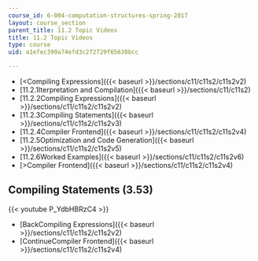 ```yaml
---
course_id: 6-004-computation-structures-spring-2017
layout: course_section
parent_title: 11.2 Topic Videos
title: 11.2 Topic Videos
type: course
uid: a1efec399a74efd3c2f2729f65630bcc

---
```


*   [<Compiling Expressions]({{< baseurl >}}/sections/c11/c11s2/c11s2v2)
*   [11.2.1Iterpretation and Compilation]({{< baseurl >}}/sections/c11/c11s2)
*   [11.2.2Compiling Expressions]({{< baseurl >}}/sections/c11/c11s2/c11s2v2)
*   [11.2.3Compiling Statements]({{< baseurl >}}/sections/c11/c11s2/c11s2v3)
*   [11.2.4Compiler Frontend]({{< baseurl >}}/sections/c11/c11s2/c11s2v4)
*   [11.2.5Optimization and Code Generation]({{< baseurl >}}/sections/c11/c11s2/c11s2v5)
*   [11.2.6Worked Examples]({{< baseurl >}}/sections/c11/c11s2/c11s2v6)
*   [\>Compiler Frontend]({{< baseurl >}}/sections/c11/c11s2/c11s2v4)

Compiling Statements (3.53)
---------------------------

{{< youtube P_YdbHBRzC4 >}}

*   [BackCompiling Expressions]({{< baseurl >}}/sections/c11/c11s2/c11s2v2)
*   [ContinueCompiler Frontend]({{< baseurl >}}/sections/c11/c11s2/c11s2v4)
